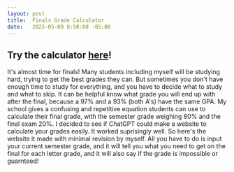 ```yaml
---
layout: post
title:  Finals Grade Calculator
date:   2025-05-09 8:50:00 -05:00
---
```


## Try the calculator [here](/grade-calculator)!

It's almost time for finals! Many students including myself will be studying hard, trying to get the best grades they can. But sometimes you don't have enough time to study for everything, and you have to decide what to study and what to skip. It can be helpful know what grade you will end up with after the final, because a 97% and a 93% (both A's) have the same GPA. My school gives a confusing and repetitive equation students can use to calculate their final grade, with the semester grade weighing 80% and the final exam 20%. I decided to see if ChatGPT could make a website to calculate your grades easily. It worked suprisingly well. So here's the website it made with minimal revision by myself. All you have to do is input your current semester grade, and it will tell you what  you need to get on the final for each letter grade, and it will also say if the grade is impossible or guarnteed!